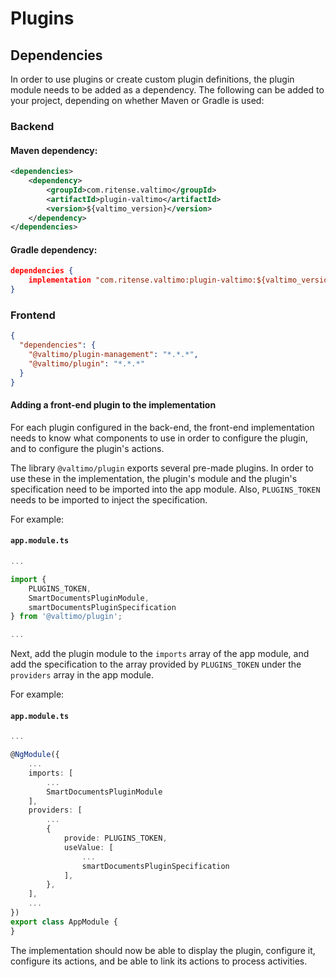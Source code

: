 # Plugins

## Dependencies

In order to use plugins or create custom plugin definitions, the plugin module needs to be added as a dependency. The
following can be added to your project, depending on whether Maven or Gradle is used:

### Backend

#### Maven dependency:
```xml
<dependencies>
    <dependency>
        <groupId>com.ritense.valtimo</groupId>
        <artifactId>plugin-valtimo</artifactId>
        <version>${valtimo_version}</version>
    </dependency>
</dependencies>
```

#### Gradle dependency:
```json
dependencies {
    implementation "com.ritense.valtimo:plugin-valtimo:${valtimo_version}"
}
```


### Frontend

```json
{
  "dependencies": {
    "@valtimo/plugin-management": "*.*.*",
    "@valtimo/plugin": "*.*.*"
  }
}
```

####  Adding a front-end plugin to the implementation

For each plugin configured in the back-end, the front-end implementation needs to know what components to use in
order to configure the plugin, and to configure the plugin's actions.

The library `@valtimo/plugin` exports several pre-made plugins. In order to use these in the implementation, the 
plugin's module and the plugin's specification need to be imported into the app module. Also, `PLUGINS_TOKEN` needs to
be imported to inject the specification.

For example:

#### **`app.module.ts`**
```typescript
...

import {
    PLUGINS_TOKEN,
    SmartDocumentsPluginModule,
    smartDocumentsPluginSpecification
} from '@valtimo/plugin';

...
```

Next, add the plugin module to the `imports` array of the app module, and add the specification to the array provided
by `PLUGINS_TOKEN` under the `providers` array in the app module.

For example:

#### **`app.module.ts`**
```typescript
...

@NgModule({
    ...
    imports: [
        ...
        SmartDocumentsPluginModule
    ],
    providers: [
        ...
        {
            provide: PLUGINS_TOKEN,
            useValue: [
                ...
                smartDocumentsPluginSpecification
            ],
        },
    ],
    ...
})
export class AppModule {
}
```
The implementation should now be able to display the plugin, configure it, configure its actions, and be able to link
its actions to process activities.


